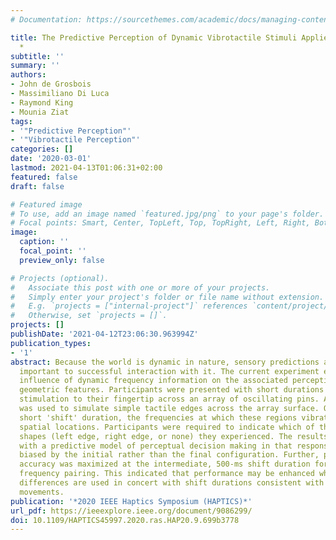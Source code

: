 ```yaml
---
# Documentation: https://sourcethemes.com/academic/docs/managing-content/

title: The Predictive Perception of Dynamic Vibrotactile Stimuli Applied to the Fingertip
  *
subtitle: ''
summary: ''
authors:
- John de Grosbois
- Massimiliano Di Luca
- Raymond King
- Mounia Ziat
tags:
- '"Predictive Perception"'
- '"Vibrotactile Perception"'
categories: []
date: '2020-03-01'
lastmod: 2021-04-13T01:06:31+02:00
featured: false
draft: false

# Featured image
# To use, add an image named `featured.jpg/png` to your page's folder.
# Focal points: Smart, Center, TopLeft, Top, TopRight, Left, Right, BottomLeft, Bottom, BottomRight.
image:
  caption: ''
  focal_point: ''
  preview_only: false

# Projects (optional).
#   Associate this post with one or more of your projects.
#   Simply enter your project's folder or file name without extension.
#   E.g. `projects = ["internal-project"]` references `content/project/deep-learning/index.md`.
#   Otherwise, set `projects = []`.
projects: []
publishDate: '2021-04-12T23:06:30.963994Z'
publication_types:
- '1'
abstract: Because the world is dynamic in nature, sensory predictions are invariably
  important to successful interaction with it. The current experiment examined the
  influence of dynamic frequency information on the associated perceptions of simple
  geometric features. Participants were presented with short durations of vibrotactile
  stimulation to their fingertip across an array of oscillating pins. A pair of frequencies
  was used to simulate simple tactile edges across the array surface. Over a relatively
  short 'shift' duration, the frequencies at which these regions vibrated often switched
  spatial locations. Participants were required to indicate which of three possible
  shapes (left edge, right edge, or none) they experienced. The results were consistent
  with a predictive model of perceptual decision making in that responses were generally
  biased by the initial rather than the final configuration. Further, performance
  accuracy was maximized at the intermediate, 500-ms shift duration for a 10-158 Hz
  frequency pairing. This indicated that performance may be enhanced when larger frequency
  differences are used in concert with shift durations consistent with natural, exploratory
  movements.
publication: '*2020 IEEE Haptics Symposium (HAPTICS)*'
url_pdf: https://ieeexplore.ieee.org/document/9086299/
doi: 10.1109/HAPTICS45997.2020.ras.HAP20.9.699b3778
---
```

